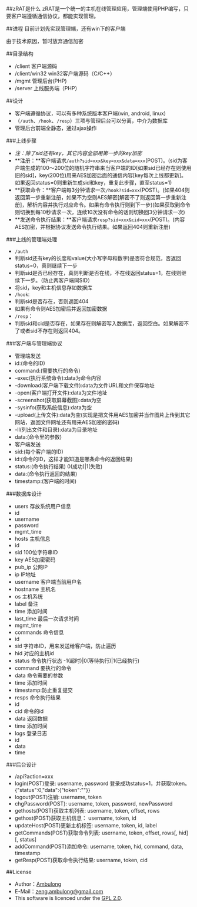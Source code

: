 ##zRAT是什么
zRAT是一个统一的主机在线管理应用，管理端使用PHP编写，只要客户端遵循通信协议，都能实现管理。

##进程
目前计划先实现管理端，还有win下的客户端

由于技术原因，暂时放弃通信加密

##目录结构
* /client 客户端源码
* /client/win32 win32客户端源码（C/C++）
* /mgmt 管理后台(PHP)
* /server 上线服务端（PHP）

##设计
* 客户端遵循协议，可以有多种系统版本客户端(win, android, linux)
* （`/auth`、`/hook`、`/resp`）三项与管理后台可以分离，中介为数据库
* 管理后台前端全静态，通过ajax操作

###上线步骤
* *注：除了sid还有key，其它内容全部用第一步的key加密*
* **注册：**客户端请求`/auth?sid=xxx&key=xxx&data=xxx`(POST)。(sid为客户端生成的100～200位的随机字符串来当客户端的ID[如果sid已经存在则使用旧的sid]，key(200位)用来AES加密后面的通信内容[key每次上线都更新]。如果返回status=0则重新生成sid和key，重复此步骤，直至status=1)
* **获取命令：**客户端每3分钟请求一次`/hook?sid=xxx`(POST)。(如果404则返回第一步重新注册，如果不为空则AES解密[解密不了则返回第一步重新注册]，解析内容并执行对应命令。如果有命令执行则到下一步)(如果获取到命令则切换到每10秒请求一次，连续10次没有命令的话则切换回3分钟请求一次)
* **发送命令执行结果：**客户端请求`resp?sid=xxx&cid=xxx`(POST)。(内容AES加密，并根据协议发送命令执行结果。如果返回404则重新注册)

###上线的管理端处理
* `/auth`
 * 判断sid还有key的长度和value(大小写字母和数字)是否符合规范，否返回status=0，真则继续下一步
 * 判断sid是否已经存在，真则判断是否在线，不在线返回status=1，在线则继续下一步。（防止两客户端同SID）
 * 将sid，key和主机信息存如数据库
* `/hook`:
 * 判断sid是否存在，否则返回404
 * 如果有命令则AES加密后并返回加密数据
* `/resp`：
 * 判断sid和cid是否存在，如果存在则解密写入数据库，返回空白。如果解密不了或者sid不存在则返回404。


###客户端与管理端协议
* 管理端发送
 * id:(命令的ID)
 * command:(需要执行的命令)
 * -exec(执行系统命令):data为命令内容
 * -download(客户端下载文件):data为文件URL和文件保存地址
 * -open(客户端打开文件):data为文件地址
 * -screenshot(获取屏幕截图):data为空
 * -sysinfo(获取系统信息):data为空
 * -upload(上传文件):data为空(实现是把文件用AES加密并当作图片上传到其它网站，返回文件网址还有用来AES加密的密码)
 * -ll(列出文件和目录):data为目录地址
 * data:(命令里的参数)
* 客户端发送
 * sid:(每个客户端的ID)
 * id:(命令的ID，这样才能知道是哪条命令的返回结果)
 * status:(命令执行结果) 0(成功)|1(失败)
 * data:(命令执行返回的结果)
 * timestamp:(客户端的时间)

###数据库设计
* users 存放系统用户信息
 * id
 * username
 * password
 * mgmt_time
* hosts 主机信息
 * id
 * sid 100位字符串ID
 * key AES加密密码
 * pub_ip 公网IP
 * ip IP地址
 * username 客户端当前用户名
 * hostname 主机名
 * os 主机系统
 * label 备注
 * time 添加时间
 * last_time 最后一次请求时间
 * mgmt_time 
* commands 命令信息
 * id
 * sid 字符串ID，用来发送给客户端，防止遍历
 * hid 对应的主机id
 * status 命令执行状态 -1(超时)|0(等待执行)|1(已经执行)
 * command 要执行的命令
 * data 命令需要的参数
 * time 添加时间
 * timestamp:防止重复提交
* resps 命令执行结果
 * id
 * cid 命令的id
 * data 返回数据
 * time 添加时间
* logs 登录日志
 * id 
 * data
 * time
 
###后台设计
 * /api?action=xxx
  * login(POST)登录: username, password 登录成功status=1，并获取token。{"status":0,"data":{"token":""}}
  * logout(POST)注销: username, token
  * chgPassword(POST): username, token, password, newPassword
  * gethosts(POST)获取主机列表: username, token, offset, rows
  * gethost(POST)获取主机信息： username, token, id
  * updateHost(POST)更新主机标签: username, token, id, label
  * getCommands(POST)获取命令列表: username, token, offset, rows[, hid][, status]
  * addCommand(POST)添加命令: username, token, hid, command, data, timestamp
  * getResp(POST)获取命令执行结果: username, token, cid
 
 
##License
* Author：[Ambulong](https://github.com/Ambulong)
* E-Mail：[zeng.ambulong@gmail.com](mailto:zeng.ambulong@gmail.com)
* This software is licenced under the [GPL 2.0](http://www.gnu.org/licenses/gpl-2.0.html).